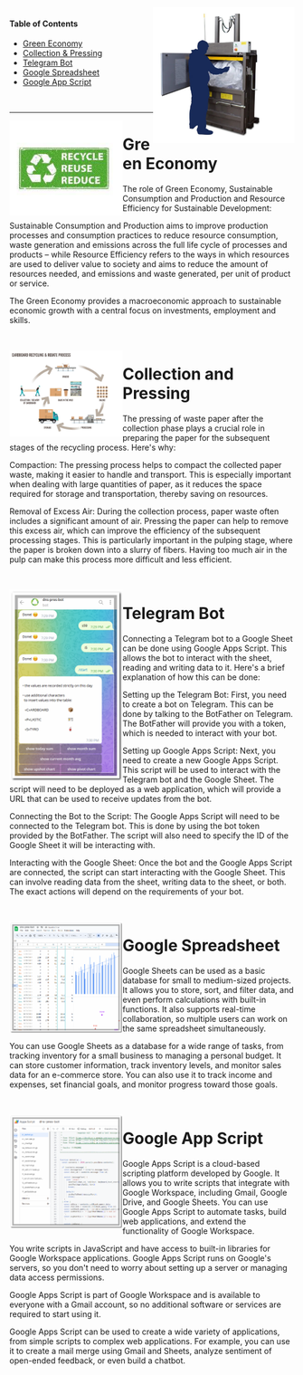 <img align="right" width="250" src="https://github.com/414962002/dns-pres-bot/blob/main/img/1.jpg" />

#### Table of Contents
- [Green Economy](#green-economy)
- [Collection & Pressing](#collection-and-pressing)  
- [Telegram Bot](#telegram-bot)  
- [Google Spreadsheet](#google-spreadsheet)
- [Google App Script](#google-app-script)

  
&#8203;  
***
<img align="left" width="200" src="https://github.com/414962002/dns-pres-bot/blob/main/img/4.jpg" />

# Green Economy

The role of Green Economy, Sustainable Consumption and Production and Resource Efficiency for Sustainable Development: 

Sustainable Consumption and Production aims to improve production processes and consumption practices to reduce resource consumption, waste generation and emissions across the full life cycle of processes and products – while Resource Efficiency refers to the ways in which resources are used to deliver value to society and aims to reduce the amount of resources needed, and emissions and waste generated, per unit of product or service. 

The Green Economy provides a macroeconomic approach to sustainable economic growth with a central focus on investments, employment and skills. 
  
&#8203;  
 
<img align="left" width="200" src="https://github.com/414962002/dns-pres-bot/blob/main/img/3.jpg" />

# Collection and Pressing

The pressing of waste paper after the collection phase plays a crucial role in preparing the paper for the subsequent stages of the recycling process. Here's why:

Compaction: The pressing process helps to compact the collected paper waste, making it easier to handle and transport. This is especially important when dealing with large quantities of paper, as it reduces the space required for storage and transportation, thereby saving on resources.

Removal of Excess Air: During the collection process, paper waste often includes a significant amount of air. Pressing the paper can help to remove this excess air, which can improve the efficiency of the subsequent processing stages. This is particularly important in the pulping stage, where the paper is broken down into a slurry of fibers. Having too much air in the pulp can make this process more difficult and less efficient.

&#8203;  
   
<img align="left" width="200" src="https://github.com/414962002/dns-pres-bot/blob/main/img/5.png" />

# Telegram Bot 

Connecting a Telegram bot to a Google Sheet can be done using Google Apps Script. This allows the bot to interact with the sheet, reading and writing data to it. Here's a brief explanation of how this can be done:

Setting up the Telegram Bot: First, you need to create a bot on Telegram. This can be done by talking to the BotFather on Telegram. The BotFather will provide you with a token, which is needed to interact with your bot.

Setting up Google Apps Script: Next, you need to create a new Google Apps Script. This script will be used to interact with the Telegram bot and the Google Sheet. The script will need to be deployed as a web application, which will provide a URL that can be used to receive updates from the bot.

Connecting the Bot to the Script: The Google Apps Script will need to be connected to the Telegram bot. This is done by using the bot token provided by the BotFather. The script will also need to specify the ID of the Google Sheet it will be interacting with.

Interacting with the Google Sheet: Once the bot and the Google Apps Script are connected, the script can start interacting with the Google Sheet. This can involve reading data from the sheet, writing data to the sheet, or both. The exact actions will depend on the requirements of your bot.

&#8203;  
   
<img align="left" width="200" src="https://github.com/414962002/dns-pres-bot/blob/main/img/2.png" />

# Google Spreadsheet 

Google Sheets can be used as a basic database for small to medium-sized projects. It allows you to store, sort, and filter data, and even perform calculations with built-in functions. It also supports real-time collaboration, so multiple users can work on the same spreadsheet simultaneously.

You can use Google Sheets as a database for a wide range of tasks, from tracking inventory for a small business to managing a personal budget. It can store customer information, track inventory levels, and monitor sales data for an e-commerce store. You can also use it to track income and expenses, set financial goals, and monitor progress toward those goals.

&#8203;  
   
<img align="left" width="200" src="https://github.com/414962002/dns-pres-bot/blob/main/img/6.png" />

# Google App Script 

Google Apps Script is a cloud-based scripting platform developed by Google. It allows you to write scripts that integrate with Google Workspace, including Gmail, Google Drive, and Google Sheets. You can use Google Apps Script to automate tasks, build web applications, and extend the functionality of Google Workspace.

You write scripts in JavaScript and have access to built-in libraries for Google Workspace applications. Google Apps Script runs on Google's servers, so you don't need to worry about setting up a server or managing data access permissions.

Google Apps Script is part of Google Workspace and is available to everyone with a Gmail account, so no additional software or services are required to start using it.

Google Apps Script can be used to create a wide variety of applications, from simple scripts to complex web applications. For example, you can use it to create a mail merge using Gmail and Sheets, analyze sentiment of open-ended feedback, or even build a chatbot.
